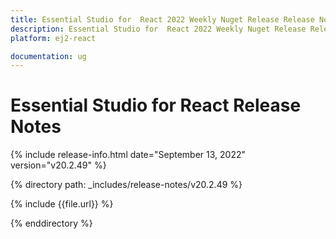```yaml
---
title: Essential Studio for  React 2022 Weekly Nuget Release Release Notes  
description: Essential Studio for  React 2022 Weekly Nuget Release Release Notes  
platform: ej2-react

documentation: ug
---
```


# Essential Studio for  React   Release Notes  

{% include release-info.html date="September 13, 2022"   version="v20.2.49" %} 

{% directory path: _includes/release-notes/v20.2.49 %}

{% include {{file.url}} %}

{% enddirectory %}
